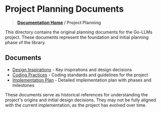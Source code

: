 # Project Planning Documents

> **[Documentation Home](/REFERENCE.md) / Project Planning**

This directory contains the original planning documents for the Go-LLMs project. These documents represent the foundation and initial planning phase of the library.

## Documents

- [Design Inspirations](design-inspirations.md) - Key inspirations and design decisions
- [Coding Practices](coding-practices.md) - Coding standards and guidelines for the project
- [Implementation Plan](implementation-plan.md) - Detailed implementation plan with phases and milestones

These documents serve as historical references for understanding the project's origins and initial design decisions. They may not be fully aligned with the current implementation, as the project has evolved over time.